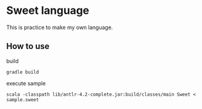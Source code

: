 Sweet language
==============

This is practice to make my own language.

How to use
----
build

`gradle build`

execute sample

`scala -classpath lib/antlr-4.2-complete.jar:build/classes/main Sweet < sample.sweet`

